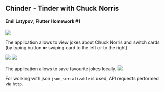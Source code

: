 ## Chinder - Tinder with Chuck Norris

#### Emil Latypov, Flutter Homework #1

![](./screenshots/ChuckIcon.png)


The application allows to view jokes about Chuck Norris and switch cards (by typing button **or** swiping card to the left or to the right).

![](./screenshots/1.jpg)
![](./screenshots/2.jpg)

The application allows to save favourite jokes locally.
![](./screenshots/3.jpg)


For working with json `json_serializable` is used, API requests performed via `http`.

